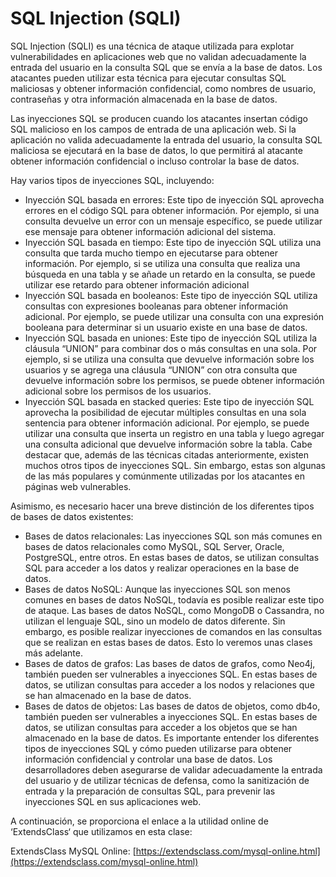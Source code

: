 # SQL Injection (SQLI)

SQL Injection (SQLI) es una técnica de ataque utilizada para explotar vulnerabilidades en aplicaciones web que no validan adecuadamente la entrada del usuario en la consulta SQL que se envía a la base de datos. Los atacantes pueden utilizar esta técnica para ejecutar consultas SQL maliciosas y obtener información confidencial, como nombres de usuario, contraseñas y otra información almacenada en la base de datos.

Las inyecciones SQL se producen cuando los atacantes insertan código SQL malicioso en los campos de entrada de una aplicación web. Si la aplicación no valida adecuadamente la entrada del usuario, la consulta SQL maliciosa se ejecutará en la base de datos, lo que permitirá al atacante obtener información confidencial o incluso controlar la base de datos.

Hay varios tipos de inyecciones SQL, incluyendo:

* Inyección SQL basada en errores: Este tipo de inyección SQL aprovecha errores en el código SQL para obtener información. Por ejemplo, si una consulta devuelve un error con un mensaje específico, se puede utilizar ese mensaje para obtener información adicional del sistema.
* Inyección SQL basada en tiempo: Este tipo de inyección SQL utiliza una consulta que tarda mucho tiempo en ejecutarse para obtener información. Por ejemplo, si se utiliza una consulta que realiza una búsqueda en una tabla y se añade un retardo en la consulta, se puede utilizar ese retardo para obtener información adicional
* Inyección SQL basada en booleanos: Este tipo de inyección SQL utiliza consultas con expresiones booleanas para obtener información adicional. Por ejemplo, se puede utilizar una consulta con una expresión booleana para determinar si un usuario existe en una base de datos.
* Inyección SQL basada en uniones: Este tipo de inyección SQL utiliza la cláusula “UNION” para combinar dos o más consultas en una sola. Por ejemplo, si se utiliza una consulta que devuelve información sobre los usuarios y se agrega una cláusula “UNION” con otra consulta que devuelve información sobre los permisos, se puede obtener información adicional sobre los permisos de los usuarios.
* Inyección SQL basada en stacked queries: Este tipo de inyección SQL aprovecha la posibilidad de ejecutar múltiples consultas en una sola sentencia para obtener información adicional. Por ejemplo, se puede utilizar una consulta que inserta un registro en una tabla y luego agregar una consulta adicional que devuelve información sobre la tabla.
Cabe destacar que, además de las técnicas citadas anteriormente, existen muchos otros tipos de inyecciones SQL. Sin embargo, estas son algunas de las más populares y comúnmente utilizadas por los atacantes en páginas web vulnerables.

Asimismo, es necesario hacer una breve distinción de los diferentes tipos de bases de datos existentes:

* Bases de datos relacionales: Las inyecciones SQL son más comunes en bases de datos relacionales como MySQL, SQL Server, Oracle, PostgreSQL, entre otros. En estas bases de datos, se utilizan consultas SQL para acceder a los datos y realizar operaciones en la base de datos.
* Bases de datos NoSQL: Aunque las inyecciones SQL son menos comunes en bases de datos NoSQL, todavía es posible realizar este tipo de ataque. Las bases de datos NoSQL, como MongoDB o Cassandra, no utilizan el lenguaje SQL, sino un modelo de datos diferente. Sin embargo, es posible realizar inyecciones de comandos en las consultas que se realizan en estas bases de datos. Esto lo veremos unas clases más adelante.
* Bases de datos de grafos: Las bases de datos de grafos, como Neo4j, también pueden ser vulnerables a inyecciones SQL. En estas bases de datos, se utilizan consultas para acceder a los nodos y relaciones que se han almacenado en la base de datos.
* Bases de datos de objetos: Las bases de datos de objetos, como db4o, también pueden ser vulnerables a inyecciones SQL. En estas bases de datos, se utilizan consultas para acceder a los objetos que se han almacenado en la base de datos.
Es importante entender los diferentes tipos de inyecciones SQL y cómo pueden utilizarse para obtener información confidencial y controlar una base de datos. Los desarrolladores deben asegurarse de validar adecuadamente la entrada del usuario y de utilizar técnicas de defensa, como la sanitización de entrada y la preparación de consultas SQL, para prevenir las inyecciones SQL en sus aplicaciones web.

A continuación, se proporciona el enlace a la utilidad online de ‘ExtendsClass‘ que utilizamos en esta clase:

ExtendsClass MySQL Online: [https://extendsclass.com/mysql-online.html](https://extendsclass.com/mysql-online.html)

